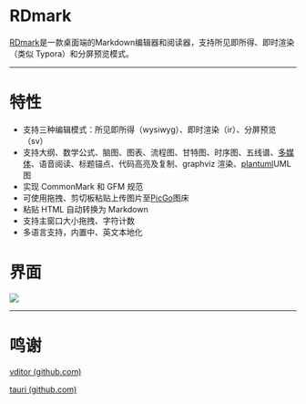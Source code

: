 # RDmark

[RDmark](https://github.com/cedar12/rdmark)是一款桌面端的Markdown编辑器和阅读器，支持所见即所得、即时渲染（类似 Typora）和分屏预览模式。

---

# 特性

* 支持三种编辑模式：所见即所得（wysiwyg）、即时渲染（ir）、分屏预览（sv）
* 支持大纲、数学公式、脑图、图表、流程图、甘特图、时序图、五线谱、[多媒体](https://ld246.com/article/1589813914768)、语音阅读、标题锚点、代码高亮及复制、graphviz 渲染、[plantuml](https://ld246.com/forward?goto=https%3A%2F%2Fplantuml.com)UML 图
* 实现 CommonMark 和 GFM 规范
* 可使用拖拽、剪切板粘贴上传图片至[PicGo](https://molunerfinn.com/PicGo/)图床
* 粘贴 HTML 自动转换为 Markdown
* 支持主窗口大小拖拽、字符计数
* 多语言支持，内置中、英文本地化

# 界面

![](https://cdn.jsdelivr.net/gh/cedar12/picgo@main/images/rdmark.jpg)

---

# 鸣谢

[vditor (github.com)](https://github.com/Vanessa219/vditor)

[tauri (github.com)](https://github.com/tauri-apps/tauri)
